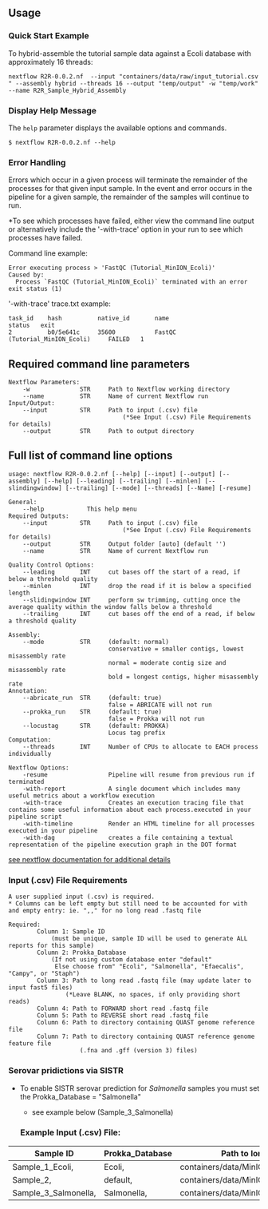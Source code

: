 Usage
-----

### Quick Start Example

To hybrid-assemble the tutorial sample data against a Ecoli database with approximately 16 threads:
```
nextflow R2R-0.0.2.nf  --input "containers/data/raw/input_tutorial.csv " --assembly hybrid --threads 16 --output "temp/output" -w "temp/work" --name R2R_Sample_Hybrid_Assembly
```

### Display Help Message

The `help` parameter displays the available options and commands.
```
$ nextflow R2R-0.0.2.nf --help
```

### Error Handling

Errors which occur in a given process will terminate the remainder of the processes for that given input sample. In the event and error occurs in the pipeline for a given sample, the remainder of the samples will continue to run. 

*To see which processes have failed, either view the command line output or alternatively include the '-with-trace' option in your run to see which processes have failed. 

Command line example:
```
Error executing process > 'FastQC (Tutorial_MinION_Ecoli)'
Caused by:
  Process `FastQC (Tutorial_MinION_Ecoli)` terminated with an error exit status (1)
```

'-with-trace' trace.txt example:
```
task_id    hash          native_id       name                               status   exit   
2          b0/5e641c     35600           FastQC (Tutorial_MinION_Ecoli)     FAILED   1
```

## Required command line parameters
    Nextflow Parameters:
        -w              STR     Path to Nextflow working directory
        --name          STR     Name of current Nextflow run
    Input/Output:
        --input         STR     Path to input (.csv) file 
                                    (*See Input (.csv) File Requirements for details)
        --output        STR     Path to output directory
   
## Full list of command line options
    usage: nextflow R2R-0.0.2.nf [--help] [--input] [--output] [--assembly] [--help] [--leading] [--trailing] [--minlen] [--slindingwindow] [--trailing] [--mode] [--threads] [--Name] [-resume]

    General:
        --help            This help menu
    Required Outputs:
        --input         STR     Path to input (.csv) file
                                    (*See Input (.csv) File Requirements for details)
        --output        STR     Output folder [auto] (default '')
        --name          STR     Name of current Nextflow run
        
    Quality Control Options:
        --leading       INT     cut bases off the start of a read, if below a threshold quality 
        --minlen        INT     drop the read if it is below a specified length 
        --slidingwindow INT     perform sw trimming, cutting once the average quality within the window falls below a threshold 
        --trailing      INT     cut bases off the end of a read, if below a threshold quality 

    Assembly: 
        --mode          STR     (default: normal)
                                conservative = smaller contigs, lowest misassembly rate
                                normal = moderate contig size and misassembly rate
                                bold = longest contigs, higher misassembly rate                              
    Annotation: 
        --abricate_run  STR     (default: true)
                                false = ABRICATE will not run
        --prokka_run    STR     (default: true)
                                false = Prokka will not run
        --locustag      STR     (default: PROKKA)
                                Locus tag prefix                              
    Computation:
        --threads       INT     Number of CPUs to allocate to EACH process individually 
        
    Nextflow Options: 
        -resume                 Pipeline will resume from previous run if terminated
        -with-report            A single document which includes many useful metrics about a workflow execution
        -with-trace             Creates an execution tracing file that contains some useful information about each process.executed in your pipeline script
        -with-timeline          Render an HTML timeline for all processes executed in your pipeline
        -with-dag               creates a file containing a textual representation of the pipeline execution graph in the DOT format     
[see nextflow documentation for additional details](https://www.nextflow.io/docs/latest/tracing.html)

### Input (.csv) File Requirements
    A user supplied input (.csv) is required.
    * Columns can be left empty but still need to be accounted for with and empty entry: ie. ",," for no long read .fastq file
    
    Required:
            Column 1: Sample ID 
                (must be unique, sample ID will be used to generate ALL reports for this sample)
            Column 2: Prokka_Database
                (If not using custom database enter "default"
                 Else choose from" "Ecoli", "Salmonella", "Efaecalis", "Campy", or "Staph")
            Column 3: Path to long read .fastq file (may update later to input fast5 files)
                    (*Leave BLANK, no spaces, if only providing short reads)
            Column 4: Path to FORWARD short read .fastq file
            Column 5: Path to REVERSE short read .fastq file
            Column 6: Path to directory containing QUAST genome reference file
            Column 7: Path to directory containing QUAST reference genome feature file
                        (.fna and .gff (version 3) files)

### Serovar pridictions via SISTR
- To enable SISTR serovar prediction for *Salmonella* samples you must set the Prokka_Database = "Salmonella" 
    - see example below (Sample_3_Salmonella)

  ### Example Input (.csv) File:

| Sample ID | Prokka_Database | Path to long read fastq file |  Path to FORWARD short read fastq file |  Path to REVERSE short read fastq file | Path to QUAST genome reference file | Path to QUAST genome feature file |
| --------- | ----------- | ----------- | ----------- | ----------- | ----------- | ----------- |
| Sample_1_Ecoli, | Ecoli, | containers/data/MinION/sample1_minion_001.fq, | containers/data/illumina/sample1_R1_001.fq, | containers/data/illumina/sample1_R2_001.fq, | containers/data/quast_references/ecoli_k12.fna, | containers/data/quast_references/ecoli_k12.gff |
| Sample_2, | default, | containers/data/MinION/sample2_minion_001.fq, | containers/data/illumina/sample2_R1_001.fq, | containers/data/illumina/sample2_R2_001.fq, | containers/data/quast_references/ecoli_k12.fna, | containers/data/quast_references/ecoli_k12.gff |
| Sample_3_Salmonella, | Salmonella, | containers/data/MinION/sample3_minion_001.fq, | containers/data/illumina/sample3_R1_001.fq, | containers/data/illumina/sample3_R2_001.fq, | containers/data/quast_references/ecoli_k12.fna, | containers/data/quast_references/ecoli_k12.gff |

                    

```


